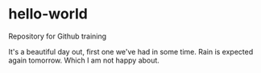 # hello-world
Repository for Github training

It's a beautiful day out, first one we've had in some time. Rain is expected again tomorrow. Which I am not happy about.
